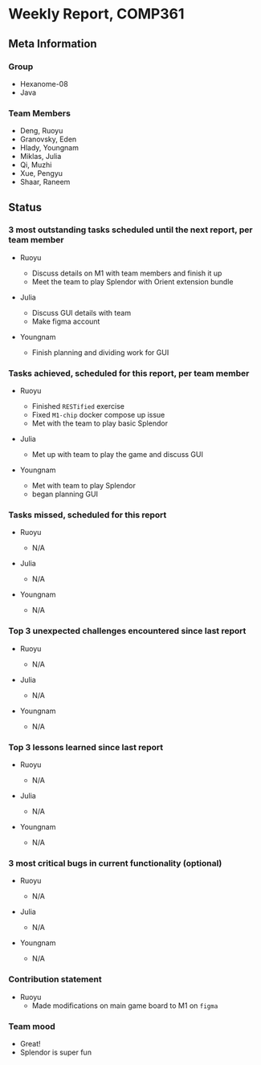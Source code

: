 # Weekly Report, COMP361

## Meta Information

### Group

 * Hexanome-08
 * Java

### Team Members

 * Deng, Ruoyu
 * Granovsky, Eden
 * Hlady, Youngnam
 * Miklas, Julia
 * Qi, Muzhi
 * Xue, Pengyu
 * Shaar, Raneem

## Status

### 3 most outstanding tasks scheduled until the next report, per team member

 * Ruoyu
    * Discuss details on M1 with team members and finish it up
    * Meet the team to play Splendor with Orient extension bundle

 * Julia
    * Discuss GUI details with team
    * Make figma account

* Youngnam
    * Finish planning and dividing work for GUI 
    
### Tasks achieved, scheduled for this report, per team member

 * Ruoyu
    * Finished `RESTified` exercise
    * Fixed `M1-chip` docker compose up issue
    * Met with the team to play basic Splendor
 
  * Julia
    * Met up with team to play the game and discuss GUI

  * Youngnam
    * Met with team to play Splendor
    * began planning GUI

### Tasks missed, scheduled for this report

 * Ruoyu
    * N/A

 * Julia
    * N/A

 * Youngnam
    * N/A

### Top 3 unexpected challenges encountered since last report

 * Ruoyu
    * N/A
 
 * Julia
    * N/A

 * Youngnam
    * N/A

### Top 3 lessons learned since last report

 * Ruoyu
    * N/A

 * Julia
    * N/A

 * Youngnam
    * N/A
    
### 3 most critical bugs in current functionality (optional)

 * Ruoyu
    * N/A
 
 * Julia
    * N/A

 * Youngnam
    * N/A

### Contribution statement

 * Ruoyu
    * Made modifications on main game board to M1 on `figma`

### Team mood

 * Great!
 * Splendor is super fun
